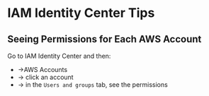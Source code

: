 # IAM Identity Center Tips

## Seeing Permissions for Each AWS Account

Go to IAM Identity Center and then:
- ->AWS Accounts
- -> click an account
- -> in the `Users and groups` tab, see the permissions

